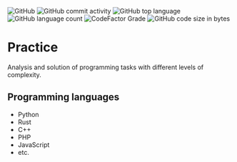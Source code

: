 ![GitHub](https://img.shields.io/github/license/j0shu4b0y/Practice?style=flat-square)
![GitHub commit activity](https://img.shields.io/github/commit-activity/w/j0shu4b0y/Practice?style=flat-square)
![GitHub top language](https://img.shields.io/github/languages/top/j0shu4b0y/Practice?style=flat-square)
![GitHub language count](https://img.shields.io/github/languages/count/j0shu4b0y/Practice?style=flat-square)
![CodeFactor Grade](https://img.shields.io/codefactor/grade/github/j0shu4b0y/Practice?style=flat-square)
![GitHub code size in bytes](https://img.shields.io/github/languages/code-size/j0shu4b0y/Practice?style=flat-square)

# Practice

Analysis and solution of programming tasks with different levels of complexity.

## Programming languages

 -  Python
 -  Rust
 -  C++
 -  PHP
 -  JavaScript
 -  etc.
